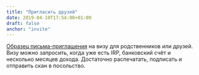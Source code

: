 ```yaml
---
title: "Пригласить друзей"
date: 2019-04-10T17:54:00+01:00
draft: false
anchor: "invite"
---
```


[Образец письма-приглашения](/Invitation.docx) на визу для родственников или друзей. Визу можно запросить, когда уже есть IRP, банковский счёт и несколько месяцев дохода. Достаточно распечатать, подписать и отправить скан в посольство.
